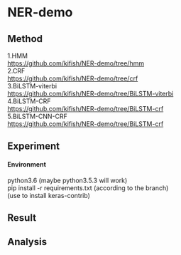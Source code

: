 # NER-demo



## Method
1.HMM  
https://github.com/kifish/NER-demo/tree/hmm  
2.CRF  
https://github.com/kifish/NER-demo/tree/crf  
3.BiLSTM-viterbi  
https://github.com/kifish/NER-demo/tree/BiLSTM-viterbi  
4.BiLSTM-CRF  
https://github.com/kifish/NER-demo/tree/BiLSTM-crf  
5.BiLSTM-CNN-CRF   
https://github.com/kifish/NER-demo/tree/BiLSTM-crf  


## Experiment
#### Environment
python3.6 (maybe python3.5.3 will work)      
pip install -r requirements.txt (according to the branch)      
(use to install keras-contrib)     

## Result



## Analysis
